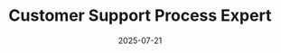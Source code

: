 ---
category: customer-focused
compatible_models:
- GPT-4
- Claude 3
- Gemini Pro
- GPT-3.5
date: '2025-07-21'
description: Optimize your customer support operations to deliver faster resolutions and higher satisfaction. This prompt helps design efficient support processes, knowledge systems, and team workflows.
layout: prompt
prompt: |
  I'll help you optimize your customer support processes. Let's understand your current setup:
  
  SUPPORT ENVIRONMENT:
  - What channels do you support? (email, chat, phone, social)
  - What's your team size and structure?
  - Current ticket volume and types?
  
  EXISTING PROCESSES:
  - How are tickets currently routed and prioritized?
  - What tools/systems do you use?
  - Average resolution times and satisfaction scores?
  
  CHALLENGES & GOALS:
  - Main pain points for customers and agents?
  - Specific metrics you want to improve?
  - Any upcoming changes or scaling needs?
  
  Based on your situation, I'll design:
  
  ## 1. TIERED SUPPORT MODEL
  
  **Tier Structure**:
  - **Tier 0**: Self-service (KB, FAQs, chatbot)
  - **Tier 1**: General support (common issues)
  - **Tier 2**: Technical support (complex issues)
  - **Tier 3**: Engineering/specialized
  
  **Routing Logic**:
  - Auto-classification rules
  - Skill-based assignments
  - Escalation triggers
  - Load balancing
  
  ## 2. TICKET WORKFLOW OPTIMIZATION
  
  **Lifecycle Stages**:
  | Stage | Actions | SLA | Automation |
  |-------|---------|-----|------------|
  | Intake | Categorize, prioritize | 15 min | Auto-routing |
  | Investigation | Research, diagnose | 4 hrs | Knowledge base |
  | Resolution | Fix, test, document | 24 hrs | Status updates |
  | Follow-up | Confirm, close | 48 hrs | Satisfaction survey |
  
  ## 3. KNOWLEDGE MANAGEMENT SYSTEM
  
  **Internal KB Structure**:
  - Troubleshooting guides
  - Product documentation
  - Common solutions database
  - Escalation procedures
  
  **Customer-Facing Resources**:
  - Self-help articles
  - Video tutorials
  - Community forums
  - AI-powered search
  
  ## 4. AGENT ENABLEMENT TOOLS
  
  **Response Templates**:
  - Initial response formats
  - Technical explanations
  - Apology/empathy scripts
  - Resolution confirmations
  
  **Quick Actions**:
  - Macro responses
  - Common fixes
  - Resource links
  - Internal notes
  
  ## 5. PERFORMANCE FRAMEWORK
  
  **Individual Metrics**:
  - First response time
  - Resolution time
  - Customer satisfaction
  - Ticket volume
  
  **Team Analytics**:
  - Channel efficiency
  - Issue categorization
  - Escalation rates
  - Knowledge gap analysis
  
  **Improvement Process**:
  - Weekly reviews
  - Monthly training topics
  - Quarterly process updates
slug: customer-support-process-expert
tags:
- customer-support
- help-desk
- ticket-management
- support-processes
tips:
- Provide details about your current support volume and structure
- Identify your most critical pain points and goals
- Review the tiered model and adjust for your needs
- Implement workflow changes incrementally
- Monitor metrics and iterate based on results
title: Customer Support Process Expert
version: 1.0.0
---